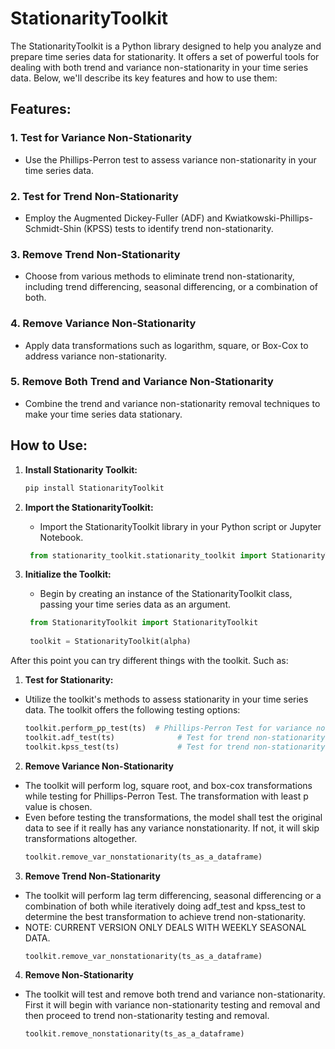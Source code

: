 # StationarityToolkit

The StationarityToolkit is a Python library designed to help you analyze and prepare time series data for stationarity. It offers a set of powerful tools for dealing with both trend and variance non-stationarity in your time series data. Below, we'll describe its key features and how to use them:

## Features:

### 1. Test for Variance Non-Stationarity
   - Use the Phillips-Perron test to assess variance non-stationarity in your time series data.

### 2. Test for Trend Non-Stationarity
   - Employ the Augmented Dickey-Fuller (ADF) and Kwiatkowski-Phillips-Schmidt-Shin (KPSS) tests to identify trend non-stationarity.

### 3. Remove Trend Non-Stationarity
   - Choose from various methods to eliminate trend non-stationarity, including trend differencing, seasonal differencing, or a combination of both.

### 4. Remove Variance Non-Stationarity
   - Apply data transformations such as logarithm, square, or Box-Cox to address variance non-stationarity.

### 5. Remove Both Trend and Variance Non-Stationarity
   - Combine the trend and variance non-stationarity removal techniques to make your time series data stationary.

## How to Use:

 
1. **Install Stationarity Toolkit:**
   ```cmd
   pip install StationarityToolkit
2. **Import the StationarityToolkit:**
   - Import the StationarityToolkit library in your Python script or Jupyter Notebook.

   ```python
    from stationarity_toolkit.stationarity_toolkit import StationarityToolkit
3. **Initialize the Toolkit:**

   - Begin by creating an instance of the StationarityToolkit class, passing your time series data as an argument.

   ```python
    from StationarityToolkit import StationarityToolkit
    
    toolkit = StationarityToolkit(alpha)
   
After this point you can try different things with the toolkit. Such as:
1. **Test for Stationarity:**

- Utilize the toolkit's methods to assess stationarity in your time series data. The toolkit offers the following testing options:

   ```python
   toolkit.perform_pp_test(ts)  # Phillips-Perron Test for variance non-stationarity
   toolkit.adf_test(ts)              # Test for trend non-stationarity using ADF
   toolkit.kpss_test(ts)             # Test for trend non-stationarity using KPSS
2. **Remove Variance Non-Stationarity**
- The toolkit will perform log, square root, and box-cox transformations
while testing for Phillips-Perron Test. The transformation with least p value 
is chosen.
- Even before testing the transformations, the model shall test the original
data to see if it really has any variance nonstationarity. If not, it will skip
transformations altogether.
   ```python
  toolkit.remove_var_nonstationarity(ts_as_a_dataframe)

3. **Remove Trend Non-Stationarity**
- The toolkit will perform lag term differencing, seasonal differencing
or a combination of both while iteratively doing adf_test and kpss_test 
to determine the best transformation to achieve trend non-stationarity. 
- NOTE: CURRENT VERSION ONLY DEALS WITH WEEKLY SEASONAL DATA.
   ```python
  toolkit.remove_var_nonstationarity(ts_as_a_dataframe)
4. **Remove Non-Stationarity**
- The toolkit will test and remove both trend and variance
non-stationarity. First it will begin with variance non-stationarity testing
and removal and then proceed to trend non-stationarity testing 
and removal.
    ```python
  toolkit.remove_nonstationarity(ts_as_a_dataframe)